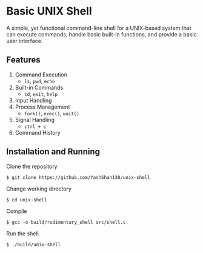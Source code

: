 # Basic UNIX Shell

A simple, yet functional command-line shell for a UNIX-based system that can execute commands, handle basic built-in functions, and provide a basic user interface.



## Features
1) Command Execution
    - `ls`, `pwd`, `echo`
2) Built-in Commands
    - `cd`, `exit`, `help`
3) Input Handling
4) Process Management
    - `fork()`, `exec()`, `wait()`
5) Signal Handling
   - `ctrl + c`
6) Command History


## Installation and Running

Clone the repository
```
$ git clone https://github.com/YashShah138/unix-shell
```

Change working directory
```
$ cd unix-shell
```

Compile
```
$ gcc -o build/rudimentary_shell src/shell.c
```

Run the shell
```
$ ./build/unix-shell
```